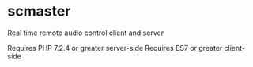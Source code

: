 # scmaster
Real time remote audio control client and server

Requires PHP 7.2.4 or greater server-side
Requires ES7 or greater client-side
